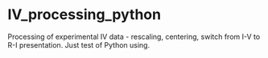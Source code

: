 # IV_processing_python
Processing of experimental IV data - rescaling, centering, switch from I-V to R-I presentation. 
Just test of Python using.
